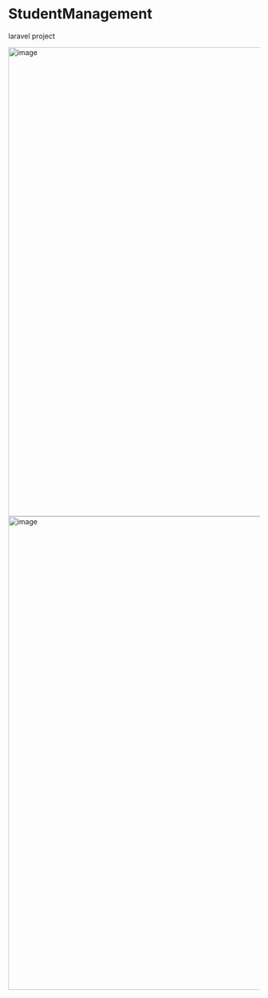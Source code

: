 # StudentManagement
laravel project

<img width="1845" height="941" alt="image" src="https://github.com/user-attachments/assets/370b122f-8154-4ebb-b01b-0aa4dda49b7f" />


<img width="1879" height="950" alt="image" src="https://github.com/user-attachments/assets/9c8292ba-459a-49f4-ab1c-3aedb238ca28" />

